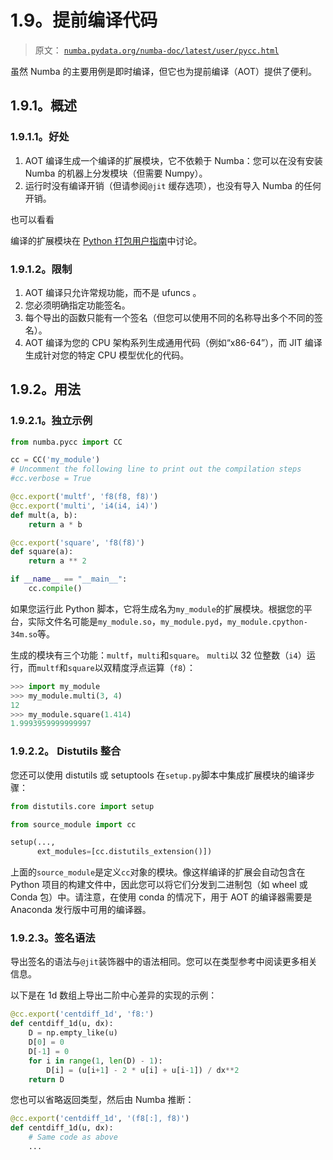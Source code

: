 # 1.9。提前编译代码

> 原文： [`numba.pydata.org/numba-doc/latest/user/pycc.html`](http://numba.pydata.org/numba-doc/latest/user/pycc.html)

虽然 Numba 的主要用例是即时编译，但它也为提前编译（AOT）提供了便利。

## 1.9.1。概述

### 1.9.1.1。好处

1.  AOT 编译生成一个编译的扩展模块，它不依赖于 Numba：您可以在没有安装 Numba 的机器上分发模块（但需要 Numpy）。
2.  运行时没有编译开销（但请参阅`@jit` 缓存选项），也没有导入 Numba 的任何开销。

也可以看看

编译的扩展模块在 [Python 打包用户指南](https://packaging.python.org/en/latest/extensions/)中讨论。

### 1.9.1.2。限制

1.  AOT 编译只允许常规功能，而不是 ufuncs 。
2.  您必须明确指定功能签名。
3.  每个导出的函数只能有一个签名（但您可以使用不同的名称导出多个不同的签名）。
4.  AOT 编译为您的 CPU 架构系列生成通用代码（例如“x86-64”），而 JIT 编译生成针对您的特定 CPU 模型优化的代码。

## 1.9.2。用法

### 1.9.2.1。独立示例

```py
from numba.pycc import CC

cc = CC('my_module')
# Uncomment the following line to print out the compilation steps
#cc.verbose = True

@cc.export('multf', 'f8(f8, f8)')
@cc.export('multi', 'i4(i4, i4)')
def mult(a, b):
    return a * b

@cc.export('square', 'f8(f8)')
def square(a):
    return a ** 2

if __name__ == "__main__":
    cc.compile()

```

如果您运行此 Python 脚本，它将生成名为`my_module`的扩展模块。根据您的平台，实际文件名可能是`my_module.so`，`my_module.pyd`，`my_module.cpython-34m.so`等。

生成的模块有三个功能：`multf`，`multi`和`square`。 `multi`以 32 位整数（`i4`）运行，而`multf`和`square`以双精度浮点运算（`f8`）：

```py
>>> import my_module
>>> my_module.multi(3, 4)
12
>>> my_module.square(1.414)
1.9993959999999997

```

### 1.9.2.2。 Distutils 整合

您还可以使用 distutils 或 setuptools 在`setup.py`脚本中集成扩展模块的编译步骤：

```py
from distutils.core import setup

from source_module import cc

setup(...,
      ext_modules=[cc.distutils_extension()])

```

上面的`source_module`是定义`cc`对象的模块。像这样编译的扩展会自动包含在 Python 项目的构建文件中，因此您可以将它们分发到二进制包（如 wheel 或 Conda 包）中。请注意，在使用 conda 的情况下，用于 AOT 的编译器需要是 Anaconda 发行版中可用的编译器。

### 1.9.2.3。签名语法

导出签名的语法与`@jit`装饰器中的语法相同。您可以在类型参考中阅读更多相关信息。

以下是在 1d 数组上导出二阶中心差异的实现的示例：

```py
@cc.export('centdiff_1d', 'f8:')
def centdiff_1d(u, dx):
    D = np.empty_like(u)
    D[0] = 0
    D[-1] = 0
    for i in range(1, len(D) - 1):
        D[i] = (u[i+1] - 2 * u[i] + u[i-1]) / dx**2
    return D

```

您也可以省略返回类型，然后由 Numba 推断：

```py
@cc.export('centdiff_1d', '(f8[:], f8)')
def centdiff_1d(u, dx):
    # Same code as above
    ...

```
